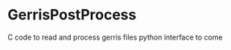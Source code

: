 GerrisPostProcess
=================
C code to read and process gerris files
python interface to come
